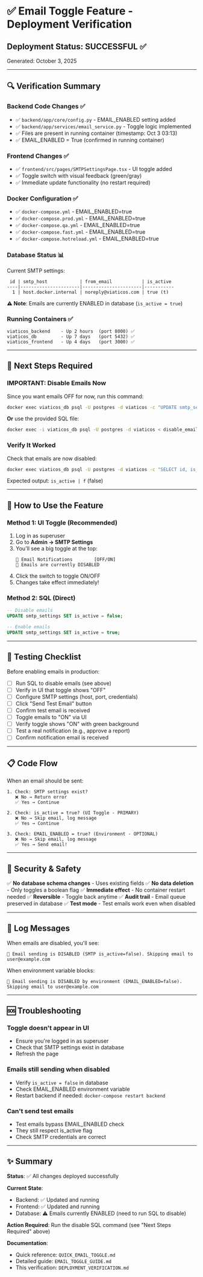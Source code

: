 # ✅ Email Toggle Feature - Deployment Verification

## Deployment Status: **SUCCESSFUL** ✅

Generated: October 3, 2025

---

## 🔍 Verification Summary

### Backend Code Changes ✅
- ✅ `backend/app/core/config.py` - EMAIL_ENABLED setting added
- ✅ `backend/app/services/email_service.py` - Toggle logic implemented
- ✅ Files are present in running container (timestamp: Oct 3 03:13)
- ✅ EMAIL_ENABLED = True (confirmed in running container)

### Frontend Changes ✅
- ✅ `frontend/src/pages/SMTPSettingsPage.tsx` - UI toggle added
- ✅ Toggle switch with visual feedback (green/gray)
- ✅ Immediate update functionality (no restart required)

### Docker Configuration ✅
- ✅ `docker-compose.yml` - EMAIL_ENABLED=true
- ✅ `docker-compose.prod.yml` - EMAIL_ENABLED=true
- ✅ `docker-compose.qa.yml` - EMAIL_ENABLED=true
- ✅ `docker-compose.fast.yml` - EMAIL_ENABLED=true
- ✅ `docker-compose.hotreload.yml` - EMAIL_ENABLED=true

### Database Status 📊
Current SMTP settings:
```
 id | smtp_host            | from_email           | is_active 
----|----------------------|----------------------|-----------
  1 | host.docker.internal | noreply@viaticos.com | true (t)
```

**⚠️ Note**: Emails are currently ENABLED in database (`is_active = true`)

### Running Containers ✅
```
viaticos_backend    - Up 2 hours  (port 8000) ✅
viaticos_db         - Up 7 days   (port 5432) ✅
viaticos_frontend   - Up 4 days   (port 3000) ✅
```

---

## 🔧 Next Steps Required

### IMPORTANT: Disable Emails Now

Since you want emails OFF for now, run this command:

```bash
docker exec viaticos_db psql -U postgres -d viaticos -c "UPDATE smtp_settings SET is_active = false WHERE is_active = true;"
```

**Or** use the provided SQL file:
```bash
docker exec -i viaticos_db psql -U postgres -d viaticos < disable_emails_by_default.sql
```

### Verify It Worked

Check that emails are now disabled:
```bash
docker exec viaticos_db psql -U postgres -d viaticos -c "SELECT id, is_active FROM smtp_settings;"
```

Expected output: `is_active | f` (false)

---

## 🎯 How to Use the Feature

### Method 1: UI Toggle (Recommended)
1. Log in as superuser
2. Go to **Admin → SMTP Settings**
3. You'll see a big toggle at the top:
   ```
   📧 Email Notifications        [OFF/ON]
   🔴 Emails are currently DISABLED
   ```
4. Click the switch to toggle ON/OFF
5. Changes take effect immediately!

### Method 2: SQL (Direct)
```sql
-- Disable emails
UPDATE smtp_settings SET is_active = false;

-- Enable emails
UPDATE smtp_settings SET is_active = true;
```

---

## 🧪 Testing Checklist

Before enabling emails in production:

- [ ] Run SQL to disable emails (see above)
- [ ] Verify in UI that toggle shows "OFF"
- [ ] Configure SMTP settings (host, port, credentials)
- [ ] Click "Send Test Email" button
- [ ] Confirm test email is received
- [ ] Toggle emails to "ON" via UI
- [ ] Verify toggle shows "ON" with green background
- [ ] Test a real notification (e.g., approve a report)
- [ ] Confirm notification email is received

---

## 📋 Code Flow

When an email should be sent:

```
1. Check: SMTP settings exist? 
   ❌ No → Return error
   ✅ Yes → Continue

2. Check: is_active = true? (UI Toggle - PRIMARY)
   ❌ No → Skip email, log message
   ✅ Yes → Continue

3. Check: EMAIL_ENABLED = true? (Environment - OPTIONAL)
   ❌ No → Skip email, log message
   ✅ Yes → Send email!
```

---

## 🔐 Security & Safety

✅ **No database schema changes** - Uses existing fields
✅ **No data deletion** - Only toggles a boolean flag
✅ **Immediate effect** - No container restart needed
✅ **Reversible** - Toggle back anytime
✅ **Audit trail** - Email queue preserved in database
✅ **Test mode** - Test emails work even when disabled

---

## 📝 Log Messages

When emails are disabled, you'll see:
```
📧 Email sending is DISABLED (SMTP is_active=false). Skipping email to user@example.com
```

When environment variable blocks:
```
📧 Email sending is DISABLED by environment (EMAIL_ENABLED=false). Skipping email to user@example.com
```

---

## 🆘 Troubleshooting

### Toggle doesn't appear in UI
- Ensure you're logged in as superuser
- Check that SMTP settings exist in database
- Refresh the page

### Emails still sending when disabled
- Verify `is_active = false` in database
- Check EMAIL_ENABLED environment variable
- Restart backend if needed: `docker-compose restart backend`

### Can't send test emails
- Test emails bypass EMAIL_ENABLED check
- They still respect is_active flag
- Check SMTP credentials are correct

---

## ✨ Summary

**Status**: ✅ All changes deployed successfully

**Current State**: 
- Backend: ✅ Updated and running
- Frontend: ✅ Updated and running  
- Database: ⚠️ Emails currently ENABLED (need to run SQL to disable)

**Action Required**: 
Run the disable SQL command (see "Next Steps Required" above)

**Documentation**: 
- Quick reference: `QUICK_EMAIL_TOGGLE.md`
- Detailed guide: `EMAIL_TOGGLE_GUIDE.md`
- This verification: `DEPLOYMENT_VERIFICATION.md`

